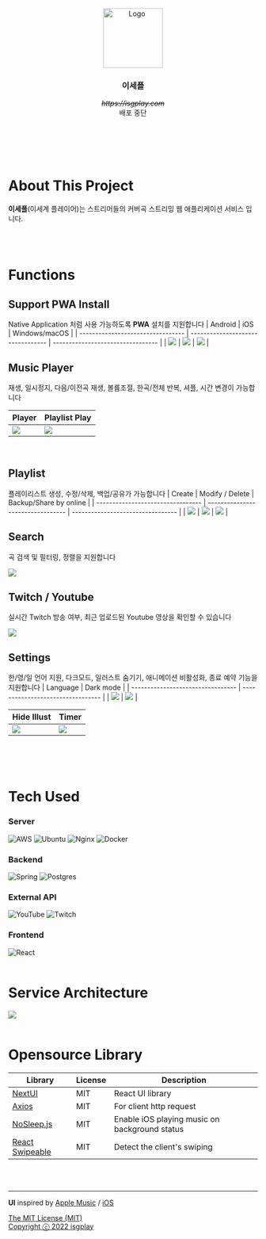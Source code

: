 <br />
<br />
<div align="center">
  <a href="https://isgplay.com">
    <img src="frontend/public/icons/mstile-310x310.png" alt="Logo" width="120" height="120">
  </a>

  <h3 align="center"> 이세플 </h3>

  <p align="center">
    <em>  <a style="text-decoration:line-through" href="https://isgplay.com">https://isgplay.com</a> </em>
    <br> 배포 중단
    <br />
    <br />
    <br />
  </p>
</div>
<br />
<br />

# About This Project

**이세플**(이세계 플레이어)는 스트리머들의 커버곡 스트리밍 웹 애플리케이션 서비스 입니다.

<br>
<br>

# Functions

## Support PWA Install
Native Application 처럼 사용 가능하도록 **PWA** 설치를 지원합니다
| Android                           | iOS                               | Windows/macOS                     |
| --------------------------------- | --------------------------------- | --------------------------------- |
| <img src="images/andinstall.gif"> | <img src="images/iosisntall.gif"> | <img src="images/webinstall.gif"> |
<br>

## Music Player
재생, 일시정지, 다음/이전곡 재생, 볼륨조절, 한곡/전체 반복, 셔플, 시간 변경이 가능합니다

| Player                         | Playlist Play                               | 
| --------------------------------- | --------------------------------- |
| <img src="images/play.gif"> | <img src="images/play_playlist.gif"> |
<br>

## Playlist
플레이리스트 생성, 수정/삭제, 백업/공유가 가능합니다
| Create                         | Modify / Delete                               | Backup/Share by online                    |
| --------------------------------- | --------------------------------- | --------------------------------- |
| <img src="images/add_playlist.gif"> | <img src="images/delete_playlist.gif"> | <img src="images/backup.gif"> |
<br>

## Search
곡 검색 및 필터링, 정렬을 지원합니다

<img src="images/search.gif">
<br>

## Twitch / Youtube
실시간 Twitch 방송 여부, 최근 업로드된 Youtube 영상을 확인할 수 있습니다

<img src="images/search.gif">
<br>

## Settings
한/영/일 언어 지원, 다크모드, 일러스트 숨기기, 애니메이션 비활성화, 종료 예약 기능을 지원합니다
| Language                         | Dark mode                               |
| --------------------------------- | --------------------------------- | 
| <img src="images/language.gif"> | <img src="images/dark.gif"> |

| Hide Illust                         | Timer                               |
| --------------------------------- | --------------------------------- | 
| <img src="images/hide.gif"> | <img src="images/timer.gif"> |
<br>

<br>
<br>

# Tech Used

### Server

![AWS](https://img.shields.io/badge/AWS-%23FF9900.svg?style=for-the-badge&logo=amazon-aws&logoColor=white) ![Ubuntu](https://img.shields.io/badge/Ubuntu-E95420?style=for-the-badge&logo=ubuntu&logoColor=white) ![Nginx](https://img.shields.io/badge/nginx-%23009639.svg?style=for-the-badge&logo=nginx&logoColor=white) ![Docker](https://img.shields.io/badge/docker-%230db7ed.svg?style=for-the-badge&logo=docker&logoColor=white)

### Backend

![Spring](https://img.shields.io/badge/spring%20boot-%236DB33F.svg?style=for-the-badge&logo=spring&logoColor=white) ![Postgres](https://img.shields.io/badge/postgres-%23316192.svg?style=for-the-badge&logo=postgresql&logoColor=white)

### External API

![YouTube](https://img.shields.io/badge/Youtube%20API-%23FF0000.svg?style=for-the-badge&logo=YouTube&logoColor=white) ![Twitch](https://img.shields.io/badge/Twitch%20API-%239146FF.svg?style=for-the-badge&logo=Twitch&logoColor=white)

### Frontend

![React](https://img.shields.io/badge/react-%2320232a.svg?style=for-the-badge&logo=react&logoColor=%2361DAFB)
<br>
<br>

# Service Architecture

<img src="images/architecture.png">
<br>
<br>

# Opensource Library

| Library                                                              | License | Description                                   |
| -------------------------------------------------------------------- | ------- | --------------------------------------------- |
| [NextUI](https://nextui.org)                                         | MIT     | React UI library                              |
| [Axios](https://github.com/axios/axios)                              | MIT     | For client http request                       |
| [NoSleep.js](https://github.com/richtr/NoSleep.js)                   | MIT     | Enable iOS playing music on background status |
| [React Swipeable](https://github.com/FormidableLabs/react-swipeable) | MIT     | Detect the client's swiping                   |

<br/>
<br/>

---

**UI** inspired by [Apple Music](https://www.apple.com/kr/apple-music/) / [iOS](https://www.apple.com/kr/ios/ios-15/)

 <a href='https://github.com/mskim9967/isedol-cover-streaming/blob/main/LICENSE'>
	The MIT License (MIT)
    <br />
   	Copyright ⓒ 2022 isgplay
</a>
